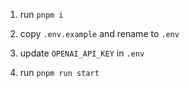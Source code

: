 1. run `pnpm i`

1. copy `.env.example` and rename to `.env`

1. update `OPENAI_API_KEY` in `.env`

1. run `pnpm run start`
